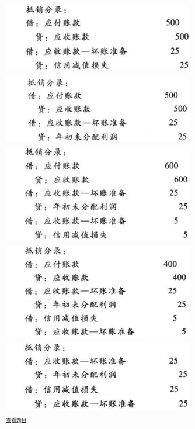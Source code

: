 ![](b107a513176a84ee5e0b5dc4bcd07a1b.png)

![](f65034e0c4f4c13ca3c65ab9c67a62d8.png)

![](e8c86ff530820e5ecc3b3c0c7639ac91.png)

![](5d5261939e607bc60a5df30144c66857.png)

![](80c4460f5553e58248bc0d290b935520.png)

[查看题目](../合并财务报表.本章真题.md#13-题目)

